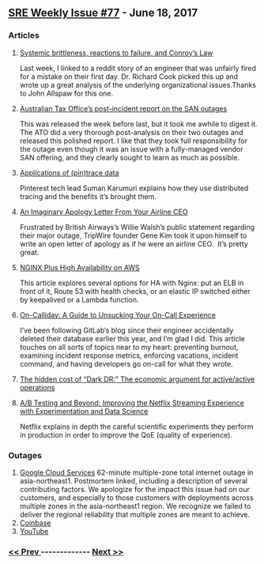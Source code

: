 ## [SRE Weekly Issue #77](https://sreweekly.com/sre-weekly-issue-77/) - June 18, 2017
### Articles

1. [Systemic brittleness, reactions to failure, and Conroy’s Law](https://www.snafucatchers.com/single-post/2017/06/04/BorkedTheDatabaseCase)

    Last week, I linked to a reddit story of an engineer that was unfairly fired for a mistake on their first day. Dr. Richard Cook picked this up and wrote up a great analysis of the underlying organizational issues.Thanks to John Allspaw for this one.
1. [Australian Tax Office’s post-incident report on the SAN outages](https://www.ato.gov.au/uploadedFiles/Content/CR/downloads/js39322_ATO-systems-report_w.pdf)

    This was released the week before last, but it took me awhile to digest it. The ATO did a very thorough post-analysis on their two outages and released this polished report. I like that they took full responsibility for the outage even though it was an issue with a fully-managed vendor SAN offering, and they clearly sought to learn as much as possible.
1. [Applications of (pin)trace data](http://t.dripemail2.com/c/eyJhY2NvdW50X2lkIjoiMjY1Njc0MyIsImRlbGl2ZXJ5X2lkIjoiOTM2MDMwNjYxIiwidXJsIjoiaHR0cHM6Ly9oYWNrZXJub29uLmNvbS9hcHBsaWNhdGlvbnMtb2YtcGluLXRyYWNlLWRhdGEtM2I5ZTZkYzI3NDRiP19fcz1id3lrd2sxa2NjZW9nc3pxOGFidCJ9)

    Pinterest tech lead Suman Karumuri explains how they use distributed tracing and the benefits it’s brought them.
1. [An Imaginary Apology Letter From Your Airline CEO](https://dzone.com/articles/an-imaginary-apology-letter-from-your-airline-ceo)

    Frustrated by British Airways’s Willie Walsh’s public statement regarding their major outage, TripWire founder Gene Kim took it upon himself to write an open letter of apology as if he were an airline CEO.  It’s pretty great.
1. [NGINX Plus High Availability on AWS](https://www.nginx.com/blog/nginx-plus-highly-available-aws-load-balancer/)

    This article explores several options for HA with Nginx: put an ELB in front of it, Route 53 with health checks, or an elastic IP switched either by keepalived or a Lambda function.
1. [On-Calliday: A Guide to Unsucking Your On-Call Experience](https://about.gitlab.com/2017/06/14/on-calliday-unsucking-your-on-call-experience/)

    I’ve been following GitLab’s blog since their engineer accidentally deleted their database earlier this year, and I’m glad I did. This article touches on all sorts of topics near to my heart: preventing burnout, examining incident response metrics, enforcing vacations, incident command, and having developers go on-call for what they wrote.
1. [The hidden cost of “Dark DR:” The economic argument for active/active operations](http://www.itproportal.com/features/the-hidden-cost-of-dark-dr-the-economic-argument-for-activeactive-operations/)

    
1. [A/B Testing and Beyond: Improving the Netflix Streaming Experience with Experimentation and Data Science](https://medium.com/netflix-techblog/a-b-testing-and-beyond-improving-the-netflix-streaming-experience-with-experimentation-and-data-5b0ae9295bdf?source=rss----2615bd06b42e---4)

    Netflix explains in depth the careful scientific experiments they perform in production in order to improve the QoE (quality of experience).
### Outages

1. [Google Cloud Services](http://status.cloud.google.com/incident/appengine/17006#5737979670691840)
    62-minute multiple-zone total internet outage in asia-northeast1. Postmortem linked, including a description of several contributing factors.
We apologize for the impact this issue had on our customers, and especially to those customers with deployments across multiple zones in the asia-northeast1 region. We recognize we failed to deliver the regional reliability that multiple zones are meant to achieve.
1. [Coinbase](http://www.pymnts.com/news/bitcoin-tracker/2017/high-bitcoin-trading-volume-causes-coinbase-outage/)
1. [YouTube](https://www.thesun.co.uk/tech/3816099/is-youtube-down-east-coast-of-america-hit-by-major-outage-as-video-site-goes-down/)

### [ << Prev ](sreweekly-76.md) ------------- [ Next >> ](sreweekly-78.md)